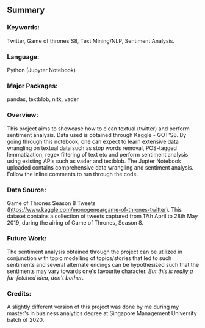 ## Summary

### Keywords: 
Twitter, Game of thrones'S8, Text Mining/NLP, Sentiment Analysis.

### Language:
Python (Jupyter Notebook)

### Major Packages: 
pandas, textblob, nltk, vader

### Overview:
This project aims to showcase how to clean textual (twitter) and perform sentiment analysis. Data used is obtained through Kaggle - GOT'S8. By going through this notebook, one can expect to learn extensive data wrangling on textual data such as stop words removal, POS-tagged lemmatization, regex filtering of text etc and perform sentiment analysis using existing APIs such as vader and textblob. The Jupter Notebook uploaded contains comprehensive data wrangling and sentiment analysis. Follow the inline comments to run through the code.

### Data Source: 
Game of Thrones Season 8 Tweets (https://www.kaggle.com/monogenea/game-of-thrones-twitter).
This dataset contains a collection of tweets captured from 17th April to 28th May 2019, during the airing of Game of Thrones, Season 8.

### Future Work:
The sentiment analysis obtained through the project can be utilized in conjunction with topic modelling of topics/stories that led to such sentiments and
several alternate endings can be hypothesized such that the sentiments may vary towards one's favourite character. *But this is really a far-fetched idea, don't bother*.

### Credits:
A slightly different version of this project was done by me during my master's in business analytics degree at Singapore Management University batch of 2020.
